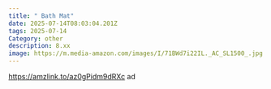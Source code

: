 ```yaml
---
title: " Bath Mat"
date: 2025-07-14T08:03:04.201Z
tags: 2025-07-14
Category: other
description: 8.xx
image: https://m.media-amazon.com/images/I/71BWd7i22IL._AC_SL1500_.jpg
---
```

https://amzlink.to/az0gPidm9dRXc ad